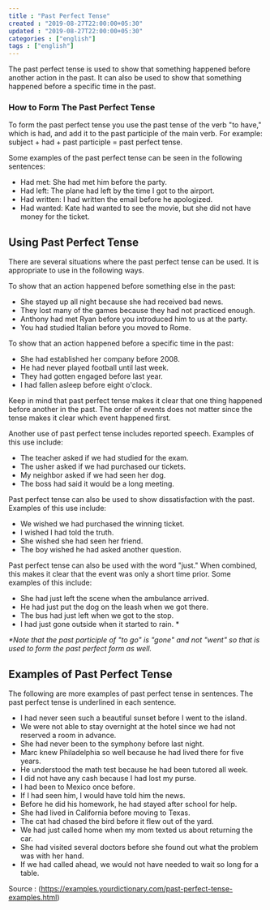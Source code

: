 ```yaml
---
title : "Past Perfect Tense"
created : "2019-08-27T22:00:00+05:30"
updated : "2019-08-27T22:00:00+05:30"
categories : ["english"]
tags : ["english"]
---
```


The past perfect tense is used to show that something happened before another action in the past. It can also be used to show that something happened before a specific time in the past.

### How to Form The Past Perfect Tense

To form the past perfect tense you use the past tense of the verb "to have," which is had, and add it to the past participle of the main verb. For example: subject + had + past participle = past perfect tense.

Some examples of the past perfect tense can be seen in the following sentences:

*   Had met: She had met him before the party.
*   Had left: The plane had left by the time I got to the airport.
*   Had written: I had written the email before he apologized.
*   Had wanted: Kate had wanted to see the movie, but she did not have money for the ticket.

Using Past Perfect Tense
------------------------

There are several situations where the past perfect tense can be used. It is appropriate to use in the following ways.

To show that an action happened before something else in the past:

*   She stayed up all night because she had received bad news.
*   They lost many of the games because they had not practiced enough.
*   Anthony had met Ryan before you introduced him to us at the party.
*   You had studied Italian before you moved to Rome.

To show that an action happened before a specific time in the past:

*   She had established her company before 2008.
*   He had never played football until last week.
*   They had gotten engaged before last year.
*   I had fallen asleep before eight o'clock.

Keep in mind that past perfect tense makes it clear that one thing happened before another in the past. The order of events does not matter since the tense makes it clear which event happened first.

Another use of past perfect tense includes reported speech. Examples of this use include:

*   The teacher asked if we had studied for the exam.
*   The usher asked if we had purchased our tickets.
*   My neighbor asked if we had seen her dog.
*   The boss had said it would be a long meeting.

Past perfect tense can also be used to show dissatisfaction with the past. Examples of this use include:

*   We wished we had purchased the winning ticket.
*   I wished I had told the truth.
*   She wished she had seen her friend.
*   The boy wished he had asked another question.

Past perfect tense can also be used with the word "just." When combined, this makes it clear that the event was only a short time prior. Some examples of this include:

*   She had just left the scene when the ambulance arrived.
*   He had just put the dog on the leash when we got there.
*   The bus had just left when we got to the stop.
*   I had just gone outside when it started to rain. \*

_\*Note that the past participle of "to go" is "gone" and not "went" so that is used to form the past perfect form as well._

Examples of Past Perfect Tense
------------------------------

The following are more examples of past perfect tense in sentences. The past perfect tense is underlined in each sentence.

*   I had never seen such a beautiful sunset before I went to the island.
*   We were not able to stay overnight at the hotel since we had not reserved a room in advance.
*   She had never been to the symphony before last night.
*   Marc knew Philadelphia so well because he had lived there for five years.
*   He understood the math test because he had been tutored all week.
*   I did not have any cash because I had lost my purse.
*   I had been to Mexico once before.
*   If I had seen him, I would have told him the news.
*   Before he did his homework, he had stayed after school for help.
*   She had lived in California before moving to Texas.
*   The cat had chased the bird before it flew out of the yard.
*   We had just called home when my mom texted us about returning the car.
*   She had visited several doctors before she found out what the problem was with her hand.
*   If we had called ahead, we would not have needed to wait so long for a table.

Source : (https://examples.yourdictionary.com/past-perfect-tense-examples.html)